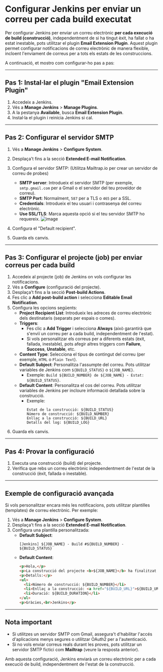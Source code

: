# Configurar Jenkins per enviar un correu per cada build executat

Per configurar Jenkins per enviar un correu electrònic **per cada execució de build (construcció)**, independentment de si ha tingut èxit, ha fallat o ha estat inestable, pots utilitzar el plugin **Email Extension Plugin**. Aquest plugin permet configurar notificacions de correu electrònic de manera flexible, incloent l'enviament de correus per a tots els estats de les construccions.

A continuació, et mostro com configurar-ho pas a pas:

---

## **Pas 1: Instal·lar el plugin "Email Extension Plugin"**

1. Accedeix a Jenkins.
2. Vés a **Manage Jenkins** > **Manage Plugins**.
3. A la pestanya **Available**, busca **Email Extension Plugin**.
4. Instal·la el plugin i reinicia Jenkins si cal.

---

## **Pas 2: Configurar el servidor SMTP**

1. Vés a **Manage Jenkins** > **Configure System**.
2. Desplaça't fins a la secció **Extended E-mail Notification**.
3. Configura el servidor SMTP: (Utilitza Mailtrap.io per crear un servidor de correu de probes)
   - **SMTP server**: Introdueix el servidor SMTP (per exemple, `smtp.gmail.com` per a Gmail o el servidor del teu proveïdor de correu).
   - **SMTP Port**: Normalment, `587` per a TLS o `465` per a SSL.
   - **Credentials**: Introdueix el teu usuari i contrasenya del correu electrònic.
   - **Use SSL/TLS**: Marca aquesta opció si el teu servidor SMTP ho requereix.
    ![image](https://github.com/user-attachments/assets/4ec91e50-9755-403f-8e08-9ba7914d4b58)

4. Configura el "Default recipient".
5. Guarda els canvis.

---

## **Pas 3: Configurar el projecte (job) per enviar correus per cada build**

1. Accedeix al projecte (job) de Jenkins on vols configurar les notificacions.
2. Vés a **Configure** (configuració del projecte).
3. Desplaça't fins a la secció **Post-build Actions**.
4. Fes clic a **Add post-build action** i selecciona **Editable Email Notification**.
5. Configura les opcions següents:
   - **Project Recipient List**: Introdueix les adreces de correu electrònic dels destinataris (separats per espais o comes).
   - **Triggers**:
     - Fes clic a **Add Trigger** i selecciona **Always** (això garantirà que s'enviï un correu per a cada build, independentment de l'estat).
     - Si vols personalitzar els correus per a diferents estats (èxit, fallada, inestable), pots afegir altres triggers com **Failure**, **Success**, **Unstable**, etc.
   - **Content Type**: Selecciona el tipus de contingut del correu (per exemple, `HTML` o `Plain Text`).
   - **Default Subject**: Personalitza l'assumpte del correu. Pots utilitzar variables de Jenkins com `${BUILD_STATUS}` o `${JOB_NAME}`.
     - Exemple: `Build ${BUILD_NUMBER} de ${JOB_NAME} - Estat: ${BUILD_STATUS}`.
   - **Default Content**: Personalitza el cos del correu. Pots utilitzar variables de Jenkins per incloure informació detallada sobre la construcció.
     - Exemple:
       ```plaintext
       Estat de la construcció: ${BUILD_STATUS}
       Número de construcció: ${BUILD_NUMBER}
       Enllaç a la construcció: ${BUILD_URL}
       Detalls del log: ${BUILD_LOG}
       ```
6. Guarda els canvis.

---

## **Pas 4: Provar la configuració**

1. Executa una construcció (build) del projecte.
2. Verifica que rebs un correu electrònic independentment de l'estat de la construcció (èxit, fallada o inestable).

---

## **Exemple de configuració avançada**

Si vols personalitzar encara més les notificacions, pots utilitzar plantilles (templates) de correu electrònic. Per exemple:

1. Vés a **Manage Jenkins** > **Configure System**.
2. Desplaça't fins a la secció **Extended E-mail Notification**.
3. Configura una plantilla personalitzada:
   - **Default Subject**:
     ```plaintext
     [Jenkins] ${JOB_NAME} - Build #${BUILD_NUMBER} - ${BUILD_STATUS}
     ```
   - **Default Content**:
     ```html
     <p>Hola,</p>
     <p>La construcció del projecte <b>${JOB_NAME}</b> ha finalitzat amb l'estat: <b>${BUILD_STATUS}</b>.</p>
     <p>Detalls:</p>
     <ul>
       <li>Número de construcció: ${BUILD_NUMBER}</li>
       <li>Enllaç a la construcció: <a href="${BUILD_URL}">${BUILD_URL}</a></li>
       <li>Duració: ${BUILD_DURATION}</li>
     </ul>
     <p>Gràcies,<br>Jenkins</p>
     ```

---

## **Nota important**

- Si utilitzes un servidor SMTP com Gmail, assegura't d'habilitar l'accés d'aplicacions menys segures o utilitzar OAuth2 per a l'autenticació.
- Si no vols enviar correus reals durant les proves, pots utilitzar un servidor SMTP fictici com **Mailtrap** (veure la resposta anterior).

Amb aquesta configuració, Jenkins enviarà un correu electrònic per a cada execució de build, independentment de l'estat de la construcció.
